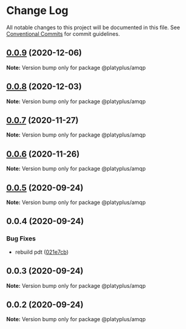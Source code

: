 # Change Log

All notable changes to this project will be documented in this file.
See [Conventional Commits](https://conventionalcommits.org) for commit guidelines.

## [0.0.9](https://github.com/platyplus/platydev/compare/@platyplus/amqp@0.0.8...@platyplus/amqp@0.0.9) (2020-12-06)

**Note:** Version bump only for package @platyplus/amqp





## [0.0.8](https://github.com/platyplus/platydev/compare/@platyplus/amqp@0.0.7...@platyplus/amqp@0.0.8) (2020-12-03)

**Note:** Version bump only for package @platyplus/amqp





## [0.0.7](https://github.com/platyplus/platydev/compare/@platyplus/amqp@0.0.6...@platyplus/amqp@0.0.7) (2020-11-27)

**Note:** Version bump only for package @platyplus/amqp





## [0.0.6](https://github.com/platyplus/platydev/compare/@platyplus/amqp@0.0.5...@platyplus/amqp@0.0.6) (2020-11-26)

**Note:** Version bump only for package @platyplus/amqp





## [0.0.5](https://github.com/platyplus/platydev/compare/@platyplus/amqp@0.0.4...@platyplus/amqp@0.0.5) (2020-09-24)

**Note:** Version bump only for package @platyplus/amqp





## 0.0.4 (2020-09-24)


### Bug Fixes

* rebuild pdt ([021e7cb](https://github.com/platyplus/platydev/commit/021e7cb617ad0fe251d134395196050f64c72d08))





## 0.0.3 (2020-09-24)

**Note:** Version bump only for package @platyplus/amqp





## 0.0.2 (2020-09-24)

**Note:** Version bump only for package @platyplus/amqp
